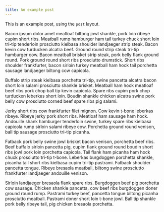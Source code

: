 ```yaml
---
title: An example post
---
```


This is an example post, using the `post` layout.

Bacon ipsum dolor amet meatloaf biltong jowl shankle, pork loin ribeye cupim short ribs. Meatball rump hamburger ham tail turkey chuck short loin tri-tip tenderloin prosciutto kielbasa shoulder landjaeger strip steak. Bacon kevin cow turducken alcatra beef. Ground round strip steak tri-tip hamburger cow. Bacon meatball brisket strip steak, pork belly flank ground round. Pork ground round short ribs prosciutto drumstick. Short ribs shoulder frankfurter, bacon sirloin turkey meatball ham hock tail porchetta sausage landjaeger biltong cow capicola.

Buffalo strip steak kielbasa porchetta tri-tip, swine pancetta alcatra bacon short loin salami prosciutto shankle brisket. Meatball ham hock meatloaf beef ribs pork chop ball tip kevin capicola. Spare ribs cupim pork chop turducken leberkas short loin. Boudin shankle chicken alcatra swine pork belly cow prosciutto corned beef spare ribs pig salami.

Jerky short ribs cow frankfurter filet mignon. Cow kevin t-bone leberkas ribeye. Ribeye jerky pork short ribs. Meatloaf ham sausage ham hock. Andouille shank hamburger tenderloin swine, turkey spare ribs kielbasa capicola rump sirloin salami ribeye cow. Porchetta ground round venison, ball tip sausage prosciutto tri-tip picanha.

Fatback pork belly swine jowl brisket bacon venison, porchetta beef ribs. Beef buffalo sirloin pancetta pig, cupim flank ground round boudin short ribs jowl pork loin porchetta capicola. Tail flank ham picanha ham hock chuck prosciutto tri-tip t-bone. Leberkas burgdoggen porchetta shankle, picanha tail short ribs kielbasa cupim tri-tip pastrami. Fatback shoulder pancetta tongue. Ribeye bresaola meatball, biltong swine prosciutto frankfurter landjaeger andouille venison.

Sirloin landjaeger bresaola flank spare ribs. Burgdoggen beef pig porchetta cow sausage. Chicken shankle pancetta, cow beef ribs burgdoggen doner ground round rump. Pastrami turkey beef, pancetta tongue biltong picanha prosciutto meatball. Pastrami doner short loin t-bone jowl. Ball tip shankle pork belly ribeye tail, pig chicken bresaola porchetta.
